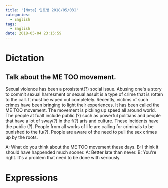 ```yaml
---
title: '[Note] 입트영 2018/05/03]'
categories:
  - English
tags:
  - English
date: 2018-05-04 23:15:59
---
```


# Dictation
## Talk about the ME TOO movement.
Sexual violence has been a prosistent(?) social issue. Abusing one's a story to commit sexual harresment or sexual assult is a type of crime that is rotten to the call. It must be wiped out completely. Recently, victims of such crimes have been bringing to light their experiences. It has been called the ME TOO movement. The movement is picking up speed all around world. The people at fualt include public (?) such as powerful politians and people that have a lot of sway(?) in the f(?) arts and culture. These incidents have the public (?). People from all works of life are calling for criminals to be punished to the fu(?). People are aware of the need to pull the sex crimes up by the roots.

A: What do you think about the ME TOO movement these days.
B: I think it should have happended much sooner.
A: Better late than never.
B: You're right. It's a problem that need to be done with seriously.

# Expressions